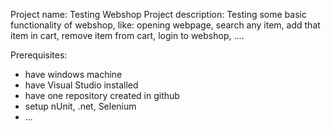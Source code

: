 Project name: Testing Webshop
Project description: Testing some basic functionality of webshop, like: opening webpage, search any item, add that item in cart, remove item from cart, login to webshop, ....

Prerequisites:
- have windows machine
- have Visual Studio installed
- have one repository created in github
- setup nUnit, .net, Selenium
- ...
